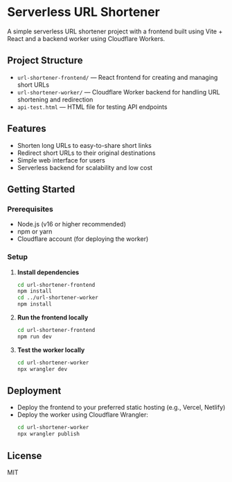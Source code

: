 # Serverless URL Shortener

A simple serverless URL shortener project with a frontend built using Vite + React and a backend worker using Cloudflare Workers.

## Project Structure

- `url-shortener-frontend/` — React frontend for creating and managing short URLs
- `url-shortener-worker/` — Cloudflare Worker backend for handling URL shortening and redirection
- `api-test.html` — HTML file for testing API endpoints

## Features
- Shorten long URLs to easy-to-share short links
- Redirect short URLs to their original destinations
- Simple web interface for users
- Serverless backend for scalability and low cost

## Getting Started

### Prerequisites
- Node.js (v16 or higher recommended)
- npm or yarn
- Cloudflare account (for deploying the worker)

### Setup

1. **Install dependencies**
   ```sh
   cd url-shortener-frontend
   npm install
   cd ../url-shortener-worker
   npm install
   ```

2. **Run the frontend locally**
   ```sh
   cd url-shortener-frontend
   npm run dev
   ```

3. **Test the worker locally**
   ```sh
   cd url-shortener-worker
   npx wrangler dev
   ```

## Deployment

- Deploy the frontend to your preferred static hosting (e.g., Vercel, Netlify)
- Deploy the worker using Cloudflare Wrangler:
  ```sh
  cd url-shortener-worker
  npx wrangler publish
  ```

## License

MIT
